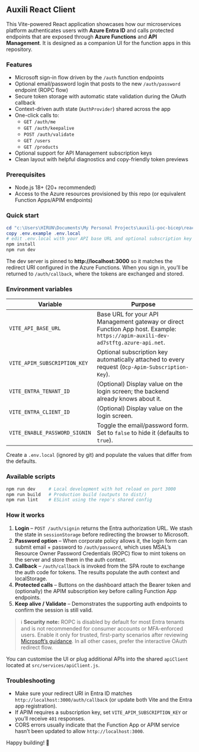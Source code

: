 ## Auxili React Client

This Vite-powered React application showcases how our microservices platform authenticates users with **Azure Entra ID** and calls protected endpoints that are exposed through **Azure Functions** and **API Management**. It is designed as a companion UI for the function apps in this repository.

### Features

- Microsoft sign-in flow driven by the `/auth` function endpoints
- Optional email/password login that posts to the new `/auth/password` endpoint (ROPC flow)
- Secure token storage with automatic state validation during the OAuth callback
- Context-driven auth state (`AuthProvider`) shared across the app
- One-click calls to:
  - `GET /auth/me`
  - `GET /auth/keepalive`
  - `POST /auth/validate`
  - `GET /users`
  - `GET /products`
- Optional support for API Management subscription keys
- Clean layout with helpful diagnostics and copy-friendly token previews

### Prerequisites

- Node.js 18+ (20+ recommended)
- Access to the Azure resources provisioned by this repo (or equivalent Function Apps/APIM endpoints)

### Quick start

```powershell
cd "c:\Users\HIRUN\Documents\My Personal Projects\auxili-poc-bicep\react-client"
copy .env.example .env.local
# edit .env.local with your API base URL and optional subscription key
npm install
npm run dev
```

The dev server is pinned to **http://localhost:3000** so it matches the redirect URI configured in the Azure Functions. When you sign in, you’ll be returned to `/auth/callback`, where the tokens are exchanged and stored.

### Environment variables

| Variable                      | Purpose                                                                                                                          |
| ----------------------------- | -------------------------------------------------------------------------------------------------------------------------------- |
| `VITE_API_BASE_URL`           | Base URL for your API Management gateway or direct Function App host. Example: `https://apim-auxili-dev-ad7stftg.azure-api.net`. |
| `VITE_APIM_SUBSCRIPTION_KEY`  | Optional subscription key automatically attached to every request (`Ocp-Apim-Subscription-Key`).                                 |
| `VITE_ENTRA_TENANT_ID`        | (Optional) Display value on the login screen; the backend already knows about it.                                                |
| `VITE_ENTRA_CLIENT_ID`        | (Optional) Display value on the login screen.                                                                                    |
| `VITE_ENABLE_PASSWORD_SIGNIN` | Toggle the email/password form. Set to `false` to hide it (defaults to `true`).                                                  |

Create a `.env.local` (ignored by git) and populate the values that differ from the defaults.

### Available scripts

```powershell
npm run dev     # Local development with hot reload on port 3000
npm run build   # Production build (outputs to dist/)
npm run lint    # ESLint using the repo's shared config
```

### How it works

1. **Login** – `POST /auth/signin` returns the Entra authorization URL. We stash the state in `sessionStorage` before redirecting the browser to Microsoft.
2. **Password option** – When corporate policy allows it, the login form can submit email + password to `/auth/password`, which uses MSAL’s Resource Owner Password Credentials (ROPC) flow to mint tokens on the server and store them in the auth context.
3. **Callback** – `/auth/callback` is invoked from the SPA route to exchange the auth code for tokens. The results populate the auth context and localStorage.
4. **Protected calls** – Buttons on the dashboard attach the Bearer token and (optionally) the APIM subscription key before calling Function App endpoints.
5. **Keep alive / Validate** – Demonstrates the supporting auth endpoints to confirm the session is still valid.

> ℹ️ **Security note:** ROPC is disabled by default for most Entra tenants and is not recommended for consumer accounts or MFA-enforced users. Enable it only for trusted, first-party scenarios after reviewing [Microsoft’s guidance](https://learn.microsoft.com/entra/identity-platform/v2-oauth-ropc). In all other cases, prefer the interactive OAuth redirect flow.

You can customise the UI or plug additional APIs into the shared `apiClient` located at `src/services/apiClient.js`.

### Troubleshooting

- Make sure your redirect URI in Entra ID matches `http://localhost:3000/auth/callback` (or update both Vite and the Entra app registration).
- If APIM requires a subscription key, set `VITE_APIM_SUBSCRIPTION_KEY` or you’ll receive `401` responses.
- CORS errors usually indicate that the Function App or APIM service hasn’t been updated to allow `http://localhost:3000`.

Happy building! 🎉
